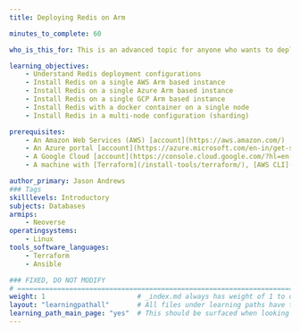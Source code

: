 ```yaml
---
title: Deploying Redis on Arm

minutes_to_complete: 60   

who_is_this_for: This is an advanced topic for anyone who wants to deploy Redis.

learning_objectives: 
    - Understand Redis deployment configurations
    - Install Redis on a single AWS Arm based instance
    - Install Redis on a single Azure Arm based instance
    - Install Redis on a single GCP Arm based instance
    - Install Redis with a docker container on a single node
    - Install Redis in a multi-node configuration (sharding)

prerequisites:
    - An Amazon Web Services (AWS) [account](https://aws.amazon.com/)
    - An Azure portal [account](https://azure.microsoft.com/en-in/get-started/azure-portal)
    - A Google Cloud [account](https://console.cloud.google.com/?hl=en-au)
    - A machine with [Terraform](/install-tools/terraform/), [AWS CLI](/install-tools/aws-cli), [Google Cloud CLI](/install-tools/gcloud), [Azure CLI](/install-tools/azure-cli), [AWS IAM authenticator](https://docs.aws.amazon.com/eks/latest/userguide/install-aws-iam-authenticator.html), and [Ansible](/install-tools/ansible/) installed

author_primary: Jason Andrews
### Tags
skilllevels: Introductory
subjects: Databases
armips:
    - Neoverse
operatingsystems:
    - Linux
tools_software_languages:
    - Terraform
    - Ansible

### FIXED, DO NOT MODIFY
# ================================================================================
weight: 1                       # _index.md always has weight of 1 to order correctly
layout: "learningpathall"       # All files under learning paths have this same wrapper
learning_path_main_page: "yes"  # This should be surfaced when looking for related content. Only set for _index.md of learning path content.
---
```

